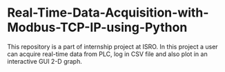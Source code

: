 # Real-Time-Data-Acquisition-with-Modbus-TCP-IP-using-Python
This repository is a part of internship project at ISRO. In this project a user can acquire real-time data from PLC, log in CSV file and also plot in an interactive GUI 2-D graph.
